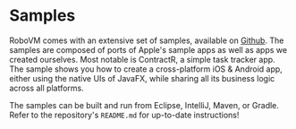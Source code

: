 # Samples

RoboVM comes with an extensive set of samples, available on [Github](https://github.com/robovm/robovm-samples). The samples are composed of ports of Apple's sample apps as well as apps we created ourselves. Most notable is ContractR, a simple task tracker app. The sample shows you how to create a cross-platform iOS & Android app, either using the native UIs of JavaFX, while sharing all its business logic across all platforms.

The samples can be built and run from Eclipse, IntelliJ, Maven, or Gradle. Refer to the repository's `README.md` for up-to-date instructions!
